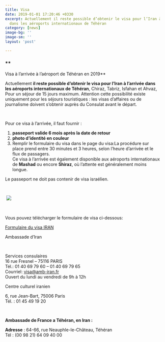 ```yaml
---
title: Visa
date: 2019-01-01 17:20:46 +0330
excerpt: Actuellement il reste possible d’obtenir le visa pour l’Iran à l’arrivée
  dans les aéroports internationaux de Téhéran
category: [news]
image-bg: ''
image-sm: ''
layout: 'post'

---
```

### **  
Visa à l’arrivée à l’aéroport de Téhéran en 2019**

Actuellement **il reste possible d’obtenir le visa pour l’Iran à l’arrivée dans les aéroports internationaux de Téhéran**, Chiraz, Tabriz, Isfahan et Ahvaz, Pour un séjour de 15 jours maximum. Attention cette possibilité existe uniquement pour les séjours touristiques : les visas d’affaires ou de journalisme doivent s’obtenir auprès du Consulat avant le départ.

 

Pour ce visa à l’arrivée, il faut fournir :

1. **passeport valide 6 mois après la date de retour**
2. **photo d’identité en couleur**
3. Remplir le formulaire du visa dans le page du visa:La procédure sur place prend entre 30 minutes et 3 heures, selon l’heure d’arrivée et le flux de passagers.  
   Ce visa à l’arrivée est également disponible aux aéroports internationaux de **Mashad** ou encore **Shiraz**, où l’attente est généralement moins longue.

Le passeport ne doit pas contenir de visa israélien.

 

 ![](/uploads/Visa-Interview-Questions.jpg)

 

Vous pouvez télécharger le formulaire de visa ci-dessous:

[Formulaire du visa IRAN](http://larisafar.com/wp-content/uploads/2017/04/Formulaire-du-visa-IRAN.doc "Formulaire de Visa")

Ambassade d’Iran

 

Services consulaires  
16 rue Fresnel – 75116 PARIS  
Tél.: 01 40 69 79 60 – 01 40 69 79 65  
Courriel: visa@amb-iran.fr  
Ouvert du lundi au vendredi de 9h à 12h

Centre culturel iranien

6, rue Jean-Bart, 75006 Paris  
Tél. : 01 45 49 19 20

 

**Ambassade de France a Téhéran, en Iran :**

**Adresse** : 64-66, rue Neauphle-le-Château, Téhéran  
Tél : (00 98 21) 64 09 40 00